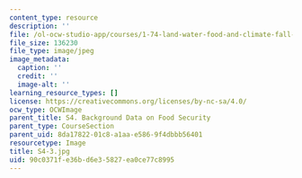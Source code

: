 ```yaml
---
content_type: resource
description: ''
file: /ol-ocw-studio-app/courses/1-74-land-water-food-and-climate-fall-2020/90c0371fe36bd6e35827ea0ce77c8995_S4-3.jpg
file_size: 136230
file_type: image/jpeg
image_metadata:
  caption: ''
  credit: ''
  image-alt: ''
learning_resource_types: []
license: https://creativecommons.org/licenses/by-nc-sa/4.0/
ocw_type: OCWImage
parent_title: S4. Background Data on Food Security
parent_type: CourseSection
parent_uid: 8da17822-01c8-a1aa-e586-9f4dbbb56401
resourcetype: Image
title: S4-3.jpg
uid: 90c0371f-e36b-d6e3-5827-ea0ce77c8995
---
```

